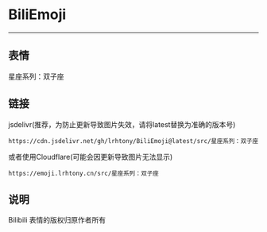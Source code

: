 # BiliEmoji
---
## 表情
星座系列：双子座
## 链接
jsdelivr(推荐，为防止更新导致图片失效，请将latest替换为准确的版本号)
```
https://cdn.jsdelivr.net/gh/lrhtony/BiliEmoji@latest/src/星座系列：双子座
```
或者使用Cloudflare(可能会因更新导致图片无法显示)
```
https://emoji.lrhtony.cn/src/星座系列：双子座
```
## 说明
Bilibili 表情的版权归原作者所有
